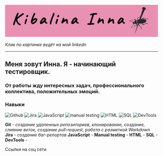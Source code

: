 [![Header](https://github.com/innakibalina/innakibalina/blob/master/assets/Новое%20изображение%20(1).jpg)](https://www.linkedin.com/in/inna-kibalina-54293026a/)

*Клик по картинке ведёт на мой linkedn*

------------------

## Меня зовут Инна. Я - начинающий тестировщик.
### От работы жду интересных задач, профессионального коллектива, положительных эмоций.

### Навыки

![Github](https://img.shields.io/badge/-Github-FFB6C1?style=for-the-badge&logo=Github)
![Jira](https://img.shields.io/badge/-Jira-DB7093?style=for-the-badge&logo=Jira&logoColor=FFB6C1)
![JavaScript](https://img.shields.io/badge/-JavaScript-FFFAFA?style=for-the-badge&logo=JavaScript&logoColor=FFB6C9)
![manual testing](https://img.shields.io/badge/-Manualtesting-FFB6C1?style=for-the-badge&logo=Github)
![HTML](https://img.shields.io/badge/-HTML-DB7093?style=for-the-badge&logo=HTML&logoColor=FFB6C1)
![SQL](https://img.shields.io/badge/-SQL-FFFAFA?style=for-the-badge&logo=SQL&logoColor=FFB6C9)
![DevTools](https://img.shields.io/badge/-DevTools-FFB6C1?style=for-the-badge&logo=DevTools)

**Git** - *создание удаленных репозиториев, клонирование, создание, слияние веток, создание pull-request, работа с разметкой Warkdown* 
**Jira** - *создание баг-репортов* 
**JavaScript** - 
**Manual testing** - 
**HTML** - 
**SQL** - 
**DevTools** - 




Ссылки на соц сети